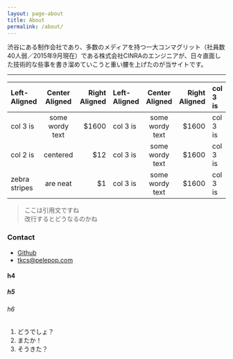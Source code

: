 ```yaml
---
layout: page-about
title: About
permalink: /about/
---
```


渋谷にある制作会社であり、多数のメディアを持つ一大コンマグリット（社員数40人弱／2015年9月現在）である株式会社CINRAのエンジニアが、日々直面した技術的な些事を書き溜めていこうと重い腰を上げたのが当サイトです。

------

| Left-Aligned  | Center Aligned  | Right Aligned | Left-Aligned  | Center Aligned  | Right Aligned | col 3 is      | some wordy text | $1600 |
| :------------ |:---------------:| -----:| :------------ |:---------------:| -----:| :------------ |:---------------:| -----:|
| col 3 is      | some wordy text | $1600 | col 3 is      | some wordy text | $1600 | col 3 is      | some wordy text | $1600 |
| col 2 is      | centered        |   $12 | col 3 is      | some wordy text | $1600 | col 3 is      | some wordy text | $1600 |
| zebra stripes | are neat        |    $1 | col 3 is      | some wordy text | $1600 | col 3 is      | some wordy text | $1600 |

> ここは引用文ですね  
改行するとどうなるのかね

### Contact

- [Github](https://github.com/mcatm)
- [tkcs@pelepop.com](mailto:tkcs@pelepop.com)

#### h4

##### h5

###### h6

1. どうでしょ？
1. またか！
1. そうきた？
